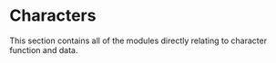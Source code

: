 # Characters

This section contains all of the modules directly relating to character function and data.
